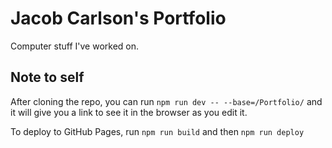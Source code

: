 # Jacob Carlson's Portfolio

Computer stuff I've worked on.

## Note to self

After cloning the repo, you can run `npm run dev -- --base=/Portfolio/` and it will give you a link to see it in the browser as you edit it.

To deploy to GitHub Pages, run `npm run build` and then `npm run deploy`
